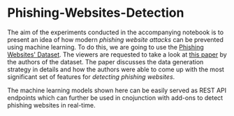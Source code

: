 # Phishing-Websites-Detection

The aim of the experiments conducted in the accompanying notebook is to present an idea of how modern _phishing website attacks_ can be prevented using machine learning. To do this, we are going to use the [Phishing Websites' Dataset](https://archive.ics.uci.edu/ml/datasets/phishing+websites). The viewers are requested to take a look at [this paper](https://archive.ics.uci.edu/ml/machine-learning-databases/00327/Phishing%20Websites%20Features.docx) by the authors of the dataset. The paper discusses the data generation strategy in details and how the authors were able to come up with the most significant set of features for _detecting phishing websites_. 

The machine learning models shown here can be easily served as REST API endpoints which can further be used in cnojunction with add-ons to detect phishing websites in real-time. 
